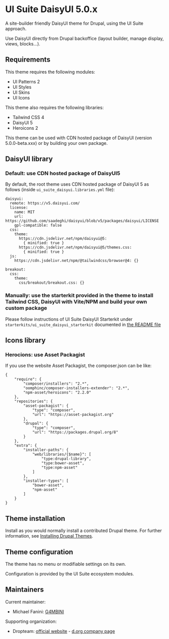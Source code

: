 # UI Suite DaisyUI 5.0.x

A site-builder friendly DaisyUI theme for Drupal, using the UI Suite approach.

Use DaisyUI directly from Drupal backoffice (layout builder, manage display, views, blocks...).

## Requirements

This theme requires the following modules:

* UI Patterns 2
* UI Styles
* UI Skins
* UI Icons

This theme also requires the following libraries:

* Tailwind CSS 4
* DaisyUI 5
* Heroicons 2

This theme can be used with CDN hosted package of DaisyUI (version 5.0.0-beta.xxx) or by building your own package.

## DaisyUI library

### Default: use CDN hosted package of DaisyUI5

By default, the root theme uses CDN hosted package of DaisyUI 5 as follows (inside `ui_suite_daisyui.libraries.yml` file):
```
daisyui:
  remote: https://v5.daisyui.com/
  license:
    name: MIT
    url: https://github.com/saadeghi/daisyui/blob/v5/packages/daisyui/LICENSE
    gpl-compatible: false
  css:
    theme:
      https://cdn.jsdelivr.net/npm/daisyui@5:
        { minified: true }
      https://cdn.jsdelivr.net/npm/daisyui@5/themes.css:
        { minified: true }
  js:
    https://cdn.jsdelivr.net/npm/@tailwindcss/browser@4: {}

breakout:
  css:
    theme:
      css/breakout/breakout.css: {}

```

### Manually: use the starterkit provided in the theme to install Tailwind CSS, DaisyUI with Vite/NPM and build your own custom package 

Please follow instructions of UI Suite DaisyUI Starterkit under `starterkits/ui_suite_daisyui_starterkit` documented in [the README file](https://git.drupalcode.org/project/ui_suite_daisyui/-/blob/5.0.x/starterkits/ui_suite_daisyui_starterkit/README.md?ref_type=heads) 

## Icons library

### Herocions: use Asset Packagist

If you use the website Asset Packagist, the composer.json can be like:
```
{
    "require": {
        "composer/installers": "2.*",
        "oomphinc/composer-installers-extender": "2.*",
        "npm-asset/heroicons": "2.2.0"
    },
    "repositories": {
        "asset-packagist": {
            "type": "composer",
            "url": "https://asset-packagist.org"
        },
        "drupal": {
            "type": "composer",
            "url": "https://packages.drupal.org/8"
        }
    },
    "extra": {
        "installer-paths": {
            "web/libraries/{$name}": [
                "type:drupal-library",
                "type:bower-asset",
                "type:npm-asset"
            ]
        },
        "installer-types": [
            "bower-asset",
            "npm-asset"
        ]
    }
}
```

## Theme installation

Install as you would normally install a contributed Drupal theme. For further information, see [Installing Drupal Themes](https://www.drupal.org/docs/extending-drupal/themes/installing-themes).

## Theme configuration

The theme has no menu or modifiable settings on its own.

Configuration is provided by the UI Suite ecosystem modules.

## Maintainers

Current maintainer:
* Michael Fanini: [G4MBINI](https://www.drupal.org/u/g4mbini)


Supporting organization:
* Dropteam: [official website](https://www.dropteam.fr/) - [d.org company page](https://www.drupal.org/dropteam)
